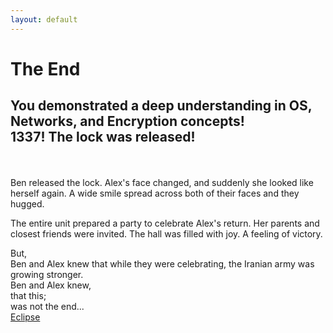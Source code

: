 ```yaml
---
layout: default
---
```


# The End

You demonstrated a deep understanding in OS, Networks, and Encryption concepts!<br>
**1337! The lock was released!**<br>
---

<br><br>
Ben released the lock. Alex's face changed, and suddenly she looked like herself again.
A wide smile spread across both of their faces and they hugged.

The entire unit prepared a party to celebrate Alex's return. Her parents and closest friends were invited. The hall was filled with joy.
A feeling of victory.

But,<br>
Ben and Alex knew that while they were celebrating, the Iranian army was growing stronger.<br>
Ben and Alex knew,<br>
that this;<br>
was not the end...<br>
[Eclipse](https://www.youtube.com/watch?v=7-mFsGm1uvQ)
